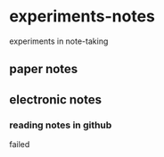 # experiments-notes
experiments in note-taking
## paper notes
## electronic notes
### reading notes in github
failed

